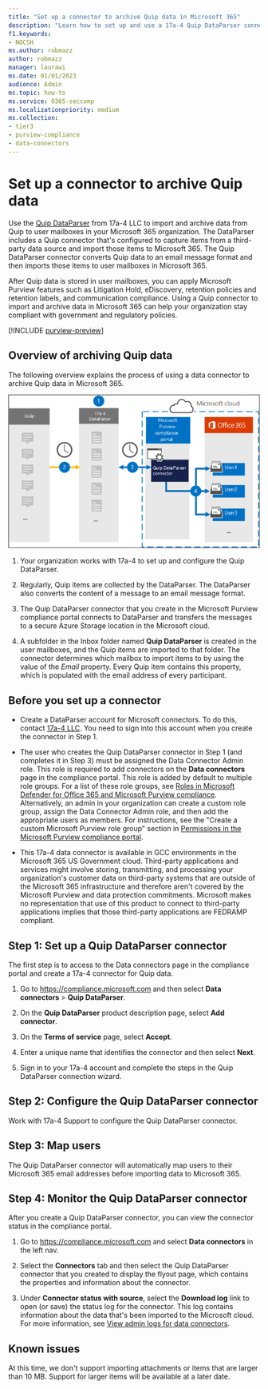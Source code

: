 ```yaml
---
title: "Set up a connector to archive Quip data in Microsoft 365"
description: "Learn how to set up and use a 17a-4 Quip DataParser connector to import and archive Quip data in Microsoft 365."
f1.keywords:
- NOCSH
ms.author: robmazz
author: robmazz
manager: laurawi
ms.date: 01/01/2023
audience: Admin
ms.topic: how-to
ms.service: O365-seccomp
ms.localizationpriority: medium
ms.collection:
- tier3
- purview-compliance
- data-connectors
---
```


# Set up a connector to archive Quip data

Use the [Quip DataParser](https://www.17a-4.com/quip-dataparser/) from 17a-4 LLC to import and archive data from Quip to user mailboxes in your Microsoft 365 organization. The DataParser includes a Quip connector that's configured to capture items from a third-party data source and import those items to Microsoft 365. The Quip DataParser connector converts Quip data to an email message format and then imports those items to user mailboxes in Microsoft 365.

After Quip data is stored in user mailboxes, you can apply Microsoft Purview features such as Litigation Hold, eDiscovery, retention policies and retention labels, and communication compliance. Using a Quip connector to import and archive data in Microsoft 365 can help your organization stay compliant with government and regulatory policies.

[!INCLUDE [purview-preview](../includes/purview-preview.md)]

## Overview of archiving Quip data

The following overview explains the process of using a data connector to archive Quip data in Microsoft 365.

![Archiving workflow for Quip data from 17a-4.](../media/QuipDataParserConnectorWorkflow.png)

1. Your organization works with 17a-4 to set up and configure the Quip DataParser.

2. Regularly, Quip items are collected by the DataParser. The DataParser also converts the content of a message to an email message format.

3. The Quip DataParser connector that you create in the Microsoft Purview compliance portal connects to DataParser and transfers the messages to a secure Azure Storage location in the Microsoft cloud.

4. A subfolder in the Inbox folder named **Quip DataParser** is created in the user mailboxes, and the Quip items are imported to that folder. The connector determines which mailbox to import items to by using the value of the *Email* property. Every Quip item contains this property, which is populated with the email address of every participant.

## Before you set up a connector

- Create a DataParser account for Microsoft connectors. To do this, contact [17a-4 LLC](https://www.17a-4.com/contact/). You need to sign into this account when you create the connector in Step 1.

- The user who creates the Quip DataParser connector in Step 1 (and completes it in Step 3) must be assigned the Data Connector Admin role. This role is required to add connectors on the **Data connectors** page in the compliance portal. This role is added by default to multiple role groups. For a list of these role groups, see [Roles in Microsoft Defender for Office 365 and Microsoft Purview compliance](../security/office-365-security/scc-permissions.md#roles-in-microsoft-defender-for-office-365-and-microsoft-purview-compliance). Alternatively, an admin in your organization can create a custom role group, assign the Data Connector Admin role, and then add the appropriate users as members. For instructions, see the "Create a custom Microsoft Purview role group" section in [Permissions in the Microsoft Purview compliance portal](microsoft-365-compliance-center-permissions.md#create-a-custom-microsoft-purview-role-group).

- This 17a-4 data connector is available in GCC environments in the Microsoft 365 US Government cloud. Third-party applications and services might involve storing, transmitting, and processing your organization's customer data on third-party systems that are outside of the Microsoft 365 infrastructure and therefore aren't covered by the Microsoft Purview and data protection commitments. Microsoft makes no representation that use of this product to connect to third-party applications implies that those third-party applications are FEDRAMP compliant.

## Step 1: Set up a Quip DataParser connector

The first step is to access to the Data connectors page in the compliance portal and create a 17a-4 connector for Quip data.

1. Go to <https://compliance.microsoft.com> and then select **Data connectors** > **Quip DataParser**.

2. On the **Quip DataParser** product description page, select **Add connector**.

3. On the **Terms of service** page, select **Accept**.

4. Enter a unique name that identifies the connector and then select **Next**.

5. Sign in to your 17a-4 account and complete the steps in the Quip DataParser connection wizard.

## Step 2: Configure the Quip DataParser connector

Work with 17a-4 Support to configure the Quip DataParser connector.

## Step 3: Map users

The Quip DataParser connector will automatically map users to their Microsoft 365 email addresses before importing data to Microsoft 365.

## Step 4: Monitor the Quip DataParser connector

After you create a Quip DataParser connector, you can view the connector status in the compliance portal.

1. Go to <https://compliance.microsoft.com> and select **Data connectors** in the left nav.

2. Select the **Connectors** tab and then select the Quip DataParser connector that you created to display the flyout page, which contains the properties and information about the connector.

3. Under **Connector status with source**, select the **Download log** link to open (or save) the status log for the connector. This log contains information about the data that's been imported to the Microsoft cloud. For more information, see [View admin logs for data connectors](data-connector-admin-logs.md).

## Known issues

At this time, we don't support importing attachments or items that are larger than 10 MB. Support for larger items will be available at a later date.
